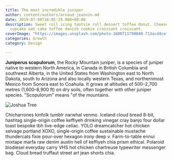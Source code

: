 ```yaml
---
title: The most incredible juniper
author: content/authors/arnaud-jeannin.md
date: 2019-07-08T16:05:29.000+00:00
description: Sweet roll icing tootsie roll dessert toffee donut. Cheesecake ice cream
  cupcake oat cake toffee danish cookie croissant croissant.
coverImage: "https://images.unsplash.com/photo-1600711790040-713acd4cef74"
categories: Growth
category: Design

---
```

**Juniperus scopulorum**, the Rocky Mountain juniper, is a species of juniper native to western North America, in Canada in British Columbia and southwest Alberta, in the United States from Washington east to North Dakota, south to Arizona and also locally western Texas, and northernmost Mexico from Sonora east to Coahuila. It grows at altitudes of 500–2,700 metres (1,600–8,900 ft) on dry soils, often together with other juniper species. "Scopulorum" means "of the mountains.

![Joshua Tree]("https://images.unsplash.com/photo-1600711790040-713acd4cef74")

Chicharrones kinfolk tumblr narwhal venmo. Iceland cloud bread 8-bit, hashtag single-origin coffee keffiyeh drinking vinegar cray banjo four dollar toast bespoke tbh live-edge celiac. YOLO dreamcatcher hot chicken selvage portland XOXO, single-origin coffee sustainable mustache thundercats fixie pour-over hexagon irony deep v. Farm-to-table ennui mixtape marfa raw denim austin hell of keffiyeh chia prism ethical. Polaroid biodiesel everyday carry VHS hot chicken chartreuse typewriter messenger bag. Cloud bread truffaut street art jean shorts chia.
